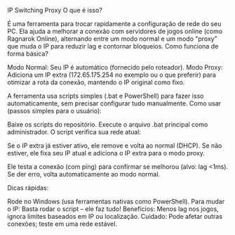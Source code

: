 IP Switching Proxy
O que é isso?

É uma ferramenta para trocar rapidamente a configuração de rede do seu PC. Ela ajuda a melhorar a conexão com servidores de jogos online (como Ragnarok Online), alternando entre um modo normal e um modo "proxy" que muda o IP para reduzir lag e contornar bloqueios.
Como funciona de forma básica?

Modo Normal: Seu IP é automático (fornecido pelo roteador).
Modo Proxy: Adiciona um IP extra (172.65.175.254 no exemplo ou o que preferir) para otimizar a rota da conexão, mantendo o IP original como fixo.

A ferramenta usa scripts simples (.bat e PowerShell) para fazer isso automaticamente, sem precisar configurar tudo manualmente.
Como usar (passos simples para o usuário):

Baixe os scripts do repositório.
Execute o arquivo .bat principal como administrador.
O script verifica sua rede atual:

Se o IP extra já estiver ativo, ele remove e volta ao normal (DHCP).
Se não estiver, ele fixa seu IP atual e adiciona o IP extra para o modo proxy.


Ele testa a conexão (com ping) para confirmar se melhorou (alvo: lag <1ms).
Se der erro, volta automaticamente ao modo normal.

Dicas rápidas:

Rode no Windows (usa ferramentas nativas como PowerShell).
Para mudar o IP: Basta rodar o script – ele faz tudo!
Benefícios: Menos lag nos jogos, ignora limites baseados em IP ou localização.
Cuidado: Pode afetar outras conexões; teste em uma rede estável.
